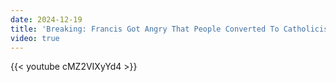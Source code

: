 ```yaml
---
date: 2024-12-19
title: 'Breaking: Francis Got Angry That People Converted To Catholicism'
video: true
---
```



{{< youtube cMZ2VIXyYd4 >}}
